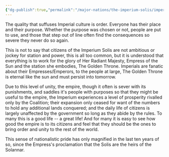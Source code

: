 ```yaml
---
{"dg-publish":true,"permalink":"/major-nations/the-imperium-solis/imperium-solis/"}
---
```



The quality that suffuses Imperial culture is order. Everyone has their place and their purpose. Whether the purpose was chosen or not, people are put to use, and those that step out of line often find the consequences so severe they never do so again. 

This is not to say that citizens of the Imperium Solis are not ambitious or jockey for station and power, this is all too common, but it is understood that everything is to work for the glory of Her Radiant Majesty, Empress of the Sun and the station she embodies, The Golden Throne. Imperials are fanatic about their Empresses/Emperors, to the people at large, The Golden Throne is eternal like the sun and must persist into tomorrow. 

Due to this level of unity, the empire, though it often is sever with its punishments, and saddles it's people with purposes so that they might be useful to the empire, the Imperium experiences a level of prosperity rivalled only by the Coalition; their expansion only ceased for want of the numbers to hold any additional lands conquered; and the daily life of citizens is largely unaffected by the government so long as they abide by the rules. To many this is a good life -- a great life! And for many it is easy to see how good the empire is to its citizens and feel that they should be the ones to bring order and unity to the rest of the world.

This sense of nationalistic pride has only magnified in the last ten years of so, since the Empress's proclamation that the Solis are the heirs of the Solannar. 